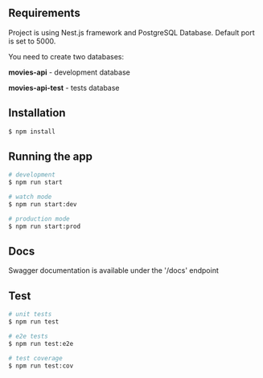 ## Requirements

Project is using Nest.js framework and PostgreSQL Database. Default port is set to 5000.

You need to create two databases:

<p><strong>movies-api</strong> - development database</p>
<p><strong>movies-api-test</strong> - tests database</p>

## Installation

```bash
$ npm install
```

## Running the app

```bash
# development
$ npm run start

# watch mode
$ npm run start:dev

# production mode
$ npm run start:prod
```
## Docs

Swagger documentation is available under the '/docs' endpoint

## Test

```bash
# unit tests
$ npm run test

# e2e tests
$ npm run test:e2e

# test coverage
$ npm run test:cov
```
